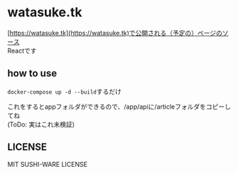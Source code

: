 # watasuke.tk

[https://watasuke.tk](https://watasuke.tk)で公開される（予定の）ページのソース  
Reactです

## how to use
`docker-compose up -d --build`するだけ

これをするとappフォルダができるので、/app/apiに/articleフォルダをコピーしてね  
(ToDo: 実はこれ未検証)

## LICENSE
MIT SUSHI-WARE LICENSE
